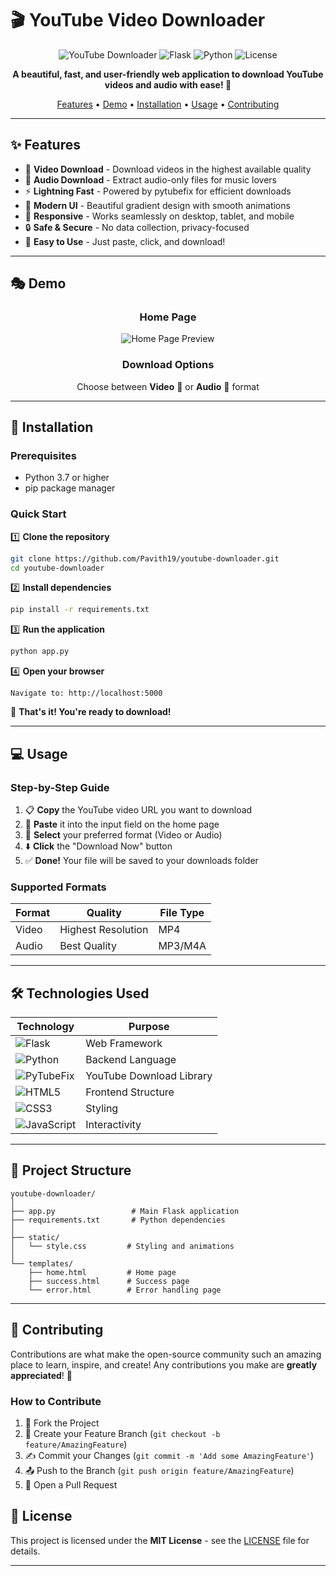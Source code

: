 # 🎬 YouTube Video Downloader

<div align="center">

![YouTube Downloader](https://img.shields.io/badge/YouTube-Downloader-red?style=for-the-badge&logo=youtube)
![Flask](https://img.shields.io/badge/Flask-000000?style=for-the-badge&logo=flask&logoColor=white)
![Python](https://img.shields.io/badge/Python-3776AB?style=for-the-badge&logo=python&logoColor=white)
![License](https://img.shields.io/badge/License-MIT-green?style=for-the-badge)

**A beautiful, fast, and user-friendly web application to download YouTube videos and audio with ease! 🚀**

[Features](#-features) • [Demo](#-demo) • [Installation](#-installation) • [Usage](#-usage) • [Contributing](#-contributing)

</div>

---

## ✨ Features

- 🎥 **Video Download** - Download videos in the highest available quality
- 🎵 **Audio Download** - Extract audio-only files for music lovers
- ⚡ **Lightning Fast** - Powered by pytubefix for efficient downloads
- 🎨 **Modern UI** - Beautiful gradient design with smooth animations
- 📱 **Responsive** - Works seamlessly on desktop, tablet, and mobile
- 🔒 **Safe & Secure** - No data collection, privacy-focused
- 🎯 **Easy to Use** - Just paste, click, and download!

---

## 🎭 Demo

<div align="center">

### Home Page
![Home Page Preview](https://via.placeholder.com/800x400/667eea/ffffff?text=Paste+your+YouTube+URL+here)

### Download Options
Choose between **Video** 🎥 or **Audio** 🎵 format

</div>

---

## 🚀 Installation

### Prerequisites

- Python 3.7 or higher
- pip package manager

### Quick Start

1️⃣ **Clone the repository**
```bash
git clone https://github.com/Pavith19/youtube-downloader.git
cd youtube-downloader
```

2️⃣ **Install dependencies**
```bash
pip install -r requirements.txt
```

3️⃣ **Run the application**
```bash
python app.py
```

4️⃣ **Open your browser**
```
Navigate to: http://localhost:5000
```

🎉 **That's it! You're ready to download!**

---

## 💻 Usage

### Step-by-Step Guide

1. 📋 **Copy** the YouTube video URL you want to download
2. 🔗 **Paste** it into the input field on the home page
3. 🎯 **Select** your preferred format (Video or Audio)
4. ⬇️ **Click** the "Download Now" button
5. ✅ **Done!** Your file will be saved to your downloads folder

### Supported Formats

| Format | Quality | File Type |
|--------|---------|-----------|
| Video  | Highest Resolution | MP4 |
| Audio  | Best Quality | MP3/M4A |

---

## 🛠️ Technologies Used

<div align="center">

| Technology | Purpose |
|------------|---------|
| ![Flask](https://img.shields.io/badge/Flask-000000?style=flat-square&logo=flask&logoColor=white) | Web Framework |
| ![Python](https://img.shields.io/badge/Python-3776AB?style=flat-square&logo=python&logoColor=white) | Backend Language |
| ![PyTubeFix](https://img.shields.io/badge/PyTubeFix-FF0000?style=flat-square&logo=youtube&logoColor=white) | YouTube Download Library |
| ![HTML5](https://img.shields.io/badge/HTML5-E34F26?style=flat-square&logo=html5&logoColor=white) | Frontend Structure |
| ![CSS3](https://img.shields.io/badge/CSS3-1572B6?style=flat-square&logo=css3&logoColor=white) | Styling |
| ![JavaScript](https://img.shields.io/badge/JavaScript-F7DF1E?style=flat-square&logo=javascript&logoColor=black) | Interactivity |

</div>

---

## 📁 Project Structure

```
youtube-downloader/
│
├── app.py                 # Main Flask application
├── requirements.txt       # Python dependencies
│
├── static/
│   └── style.css         # Styling and animations
│
└── templates/
    ├── home.html         # Home page
    ├── success.html      # Success page
    └── error.html        # Error handling page
```

---

## 🤝 Contributing

Contributions are what make the open-source community such an amazing place to learn, inspire, and create! Any contributions you make are **greatly appreciated**! 🙌

### How to Contribute

1. 🍴 Fork the Project
2. 🌿 Create your Feature Branch (`git checkout -b feature/AmazingFeature`)
3. ✍️ Commit your Changes (`git commit -m 'Add some AmazingFeature'`)
4. 📤 Push to the Branch (`git push origin feature/AmazingFeature`)
5. 🎉 Open a Pull Request


## 📝 License

This project is licensed under the **MIT License** - see the [LICENSE](LICENSE) file for details.

---


</div
